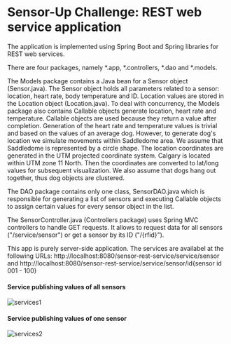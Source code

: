 Sensor-Up Challenge: REST web service application
================
The application is implemented using Spring Boot and Spring libraries for REST web services. 

There are four packages, namely *.app, *.controllers, *.dao and *.models.

The Models package contains a Java bean for a Sensor object (Sensor.java). The Sensor object holds all parameters related to a sensor: location, heart rate, body temperature and ID. Location values are stored in the Location object (Location.java).
To deal with concurrency, the Models package also contains Callable objects generate location, heart rate and temperature. Callable objects are used because they return a value after completion.
Generation of the heart rate and temperature values is trivial and based on the values of an average dog. However, to generate dog's location we simulate movements within Saddledome area. We assume that Saddledome is represented by a circle shape. The location coordinates are generated in the UTM projected coordinate system. Calgary is located within UTM zone 11 North. Then the coordinates are converted to lat/long values for subsequent visualization. We also assume that dogs hang out together, thus dog objects are clustered.

The DAO package contains only one class, SensorDAO.java which is responsible for generating a list of sensors and executing Callable objects to assign certain values for every sensor object in the list.

The SensorController.java (Controllers package) uses Spring MVC controllers to handle GET requests. It allows to request data for all sensors ("/service/sensor") or get a sensor by its ID ("/{rfid}").

This app is purely server-side application. The services are availabel at the following URLs: http://localhost:8080/sensor-rest-service/service/sensor and
http://localhost:8080/sensor-rest-service/service/sensor/id{sensor id 001 - 100}

#### Service publishing values of all sensors
![services1](https://cloud.githubusercontent.com/assets/7506777/7259422/71b3cae4-e820-11e4-9137-a9fbc6cd6da0.png)

#### Service publishing values of one sensor
![services2](https://cloud.githubusercontent.com/assets/7506777/7259423/71cb755e-e820-11e4-9246-a0a208b31577.png)

